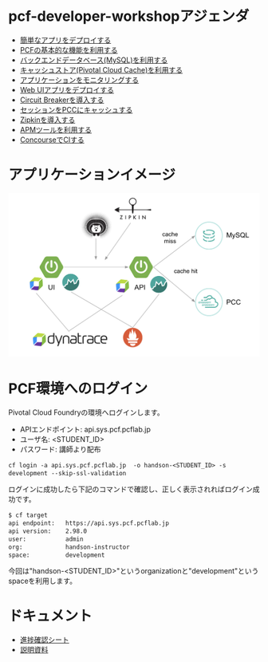 # pcf-developer-workshopアジェンダ
* [簡単なアプリをデプロイする](https://github.com/tkaburagi/pcf-developer-workshop/blob/master/deploy-simple-spring-boot.md)
* [PCFの基本的な機能を利用する](https://github.com/tkaburagi/pcf-developer-workshop/blob/master/pcf-basic.md)
* [バックエンドデータベース(MySQL)を利用する](https://github.com/tkaburagi/pcf-developer-workshop/blob/master/backend-mysql.md)
* [キャッシュストア(Pivotal Cloud Cache)を利用する](https://github.com/tkaburagi/pcf-developer-workshop/blob/master/backend-pcc.md)
* [アプリケーションをモニタリングする](https://github.com/tkaburagi/pcf-developer-workshop/blob/master/monitoring.md)
* [Web UIアプリをデプロイする](https://github.com/tkaburagi/pcf-developer-workshop/blob/master/deploy-ui.md)
* [Circuit Breakerを導入する](https://github.com/tkaburagi/pcf-developer-workshop/blob/master/circuit-breaker.md)
* [セッションをPCCにキャッシュする](https://github.com/tkaburagi/pcf-developer-workshop/blob/master/session-cache-pcc.md)
* [Zipkinを導入する](https://github.com/tkaburagi/pcf-developer-workshop/blob/master/zipkin.md)
* [APMツールを利用する](https://github.com/tkaburagi/pcf-developer-workshop/blob/master/apm.md)
* [ConcourseでCIする](https://github.com/tkaburagi/pcf-developer-workshop/blob/master/concourse.md)

# アプリケーションイメージ
![image](https://github.com/tkaburagi/pcf-developer-workshop/blob/master/img/readme-1.png)

# PCF環境へのログイン
Pivotal Cloud Foundryの環境へログインします。

* APIエンドポイント: api.sys.pcf.pcflab.jp
* ユーザ名: <STUDENT_ID>
* パスワード: 講師より配布


``` shell
cf login -a api.sys.pcf.pcflab.jp  -o handson-<STUDENT_ID> -s development --skip-ssl-validation
```

ログインに成功したら下記のコマンドで確認し、正しく表示されればログイン成功です。

``` console
$ cf target
api endpoint:   https://api.sys.pcf.pcflab.jp
api version:    2.98.0
user:           admin
org:            handson-instructor
space:          development
```

今回は"handson-<STUDENT_ID>"というorganizationと"development"というspaceを利用します。

# ドキュメント
* [進捗確認シート](https://docs.google.com/spreadsheets/d/1pSoTiZ3pL4wzOwpTHmEixJxVbbtfOfNP5_bxAH6KU3w/edit?usp=sharing)
* [説明資料](https://docs.google.com/presentation/d/1gj41oGsGXIoWiha3-ucSyL1SDWbKkCC8GM9amnQqNWw/edit?usp=sharing)
